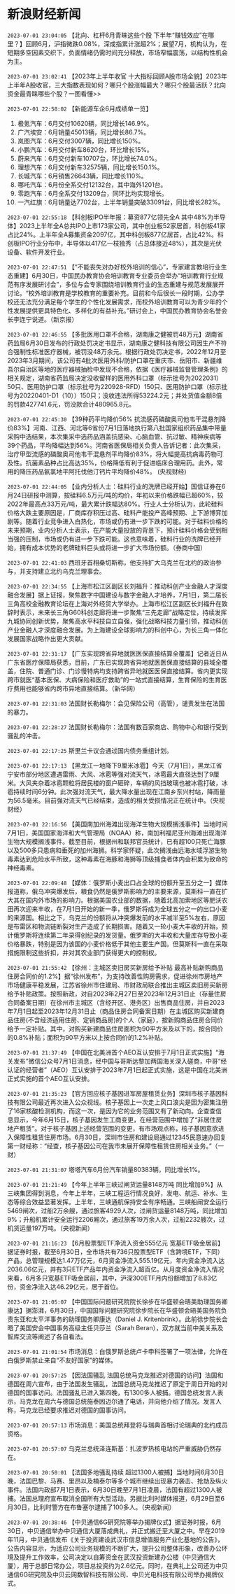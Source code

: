 # 新浪财经新闻
`2023-07-01 23:04:05` 【北向、杠杆6月青睐这些个股 下半年“赚钱效应”在哪里？】回顾6月，沪指微跌0.08%，深成指累计涨超2%；展望7月，机构认为，在短期多空因素交织下，负面情绪仍需时间充分释放，市场窄幅震荡，以结构性机会为主。

`2023-07-01 23:02:41` 【2023年上半年收官 十大指标回顾A股市场全貌】2023年上半年A股收官，三大指数表现如何？哪只个股涨幅最大？哪只个股最活跃？北向资金最青睐哪些个股？一图看懂>>

`2023-07-01 22:58:02` 【新能源车企6月成绩单一览】
1. 极氪汽车：6月交付10620辆，同比增长146.9%。
2. 广汽埃安：6月销量45013辆，同比增长86.7%。
3. 岚图汽车：6月交付3007辆，同比增长150%。
4. 小鹏汽车：6月交付新车8620台，环比增长15%。
5. 蔚来汽车：6月交付新车10707台，环比增长74.0%。
6. 理想汽车：6月交付新车32575辆，同比增长150.1%。
7. 长城汽车：6月销售26643辆，同比增长110%。
8. 哪吒汽车：6月份全系交付12132台，其中海外1201台。
9. 零跑汽车：6月全系交付13209台，同环比均实现增长。
10. 一汽红旗：6月销量达7702台，上半年销量突破33091台，同比增长282%。

`2023-07-01 22:55:18` 【科创板IPO半年报：募资877亿领先全A 其中48%为半导体】2023上半年全A总共IPO上市173家公司，其中创业板52家居首，科创板41家占比24%。上半年全A募集资金2097亿，其中科创板877亿居首，占比42%。科创板IPO行业分布中，半导体以417亿一枝独秀（占总体接近48%），其次是光伏设备、软件开发行业。

`2023-07-01 22:47:51` 【“不能丧失对办好校外培训的信心”，专家建言教培行业生态重建】6月30日，中国民办教育协会培训教育专业委员会举办“培训教育行业规范有序发展研讨会”，多位与会专家围绕培训教育行业的生态重建与规范发展展开讨论。“校外培训教育是学校教育的重要补充。目前和今后很长一段时期，公办学校还无法充分满足每个学生的个性化发展需求，而校外培训教育可以为青少年的个性发展提供更具特色化、多样化的有益补充。”研讨会上，中国民办教育协会名誉会长李连宁说道。（新京报）

`2023-07-01 22:46:55` 【多批医用口罩不合格，湖南康之健被罚48万元】湖南省药监局6月30日发布的行政处罚决定书显示，湖南康之健科技有限公司因生产不符合强制性标准医疗器械，被罚没48万余元。根据行政处罚决定书，2022年12月至2023年3月期间，该公司有4批次医用外科/防护口罩在重庆市、岳阳市、新疆维吾尔自治区等地的医疗器械抽检中发现不合格，依据《医疗器械监督管理条例》的相关规定，湖南省药监局决定没收留样的医用外科口罩（标示批号为2022031）50只、医用防护口罩（标示批号为220928-RFD）150只、医用防护口罩（标示批号为20220401-D1（10））150只；没收违法所得53224.2元；并处货值金额8倍的罚款427741.6元，罚没款合计480965.8元。

`2023-07-01 22:45:30`   【39种药平均降价56% 抗流感药磷酸奥司他韦干混悬剂降价83%】河南、江西、河北等6省份7月1日落地执行第八批国家组织药品集中带量采购中选结果，本次集采中选药品涵盖抗感染、心脑血管、抗过敏、精神疾病等39个药品，平均降幅达到56%。河南省医保局相关负责人告诉记者：此次集采，治疗甲型流感的磷酸奥司他韦干混悬剂平均降价83%，将大幅提高抗病毒药物可及性。抗菌素品种占比高达35%，价格降低有利于促进临床合理用药。此外，常用的降压药品氨氯地平阿托伐他汀钙片平均降价48%。 (央视财经)

`2023-07-01 22:44:05` 【业内分析人士：硅料行业的洗牌已经开始】国信证券在6月24日研报中测算，按硅料6.5万元/吨的均价，年初以来价格跌幅已超60%，较2022年最高点33万元/吨，最大累计跌幅达80%。行业人士分析认为，此轮硅料价格大跌主要原因是，厂商库存积压过高、硅料产能投产高峰预期、上下游博弈加剧等。随着行业竞争进入白热化，市场或仍有进一步下跌的可能。对于硅料价格的未来预期，业内分析人士表示，在产能大量投放的背景下，预计硅料价格会受到相当强的压制，市场或仍有进一步下跌可能。这也意味着，硅料行业的洗牌已经开始，拥有成本优势的老牌硅料巨头或将进一步扩大市场份额。（券商中国）

`2023-07-01 22:41:03` 西班牙首相桑切斯称，他支持扩大乌克兰在北约的政治参与，并支持建立北约乌克兰理事会。

`2023-07-01 22:34:55` 【上海市松江区副区长刘福升：推动科创产业金融人才深度融合发展】据上证报，聚焦数字中国建设与数字金融人才培养，7月1日，第二届长三角高校金融教育论坛在上海对外经贸大学举办。上海市松江区副区长刘福升在致辞时表示，未来长三角G60科创走廊将进一步聚焦“三先走廊”战略定位，持续发挥九城协同创新优势，聚焦高水平科技自立自强，强化战略科技力量引领，推动科创产业金融人才深度融合发展。为上海建设全球影响力的科创中心，为长三角一体化发展国家战略作出更大贡献。

`2023-07-01 22:31:17` 【广东实现跨省异地就医医保直接结算全覆盖】记者近日从广东省医疗保障局获悉，目前，广东已实现跨省异地就医医保直接结算的县域全覆盖，住院、普通门诊、门诊慢特病均支持跨省异地就医医保直接结算。省内更实现跨市就医“基本医保、大病保险和医疗救助”的一站式直接结算，生育保险的生育医疗费用也能够省内跨市异地直接结算。（新华网）

`2023-07-01 22:31:03` 法国财长勒梅尔：会见保险公司（高管），谴责发生在法国的暴力。

`2023-07-01 22:28:27` 法国财长勒梅尔：法国有数百家商店、购物中心和银行受到骚乱的冲击。

`2023-07-01 22:17:25` 斯里兰卡议会通过国内债务重组计划。

`2023-07-01 22:17:13` 【黑龙江一地降下9厘米冰雹】今天（7月1日），黑龙江省宁安市部分地区遭遇雷雨、大风、冰雹等强对流天气，冰雹最大直径达到了9厘米。大风夹杂着冰雹颗粒将居民楼的窗户砸碎，车辆的风挡玻璃也被冰雹打破，冰雹持续时间6分钟。此次强对流天气，最大降水量出现在江南乡东兴村站，降雨量为56.5毫米。目前强对流天气已经结束，造成的相关受损情况正在统计中。（央视财经）

`2023-07-01 22:16:56` 【美国南加州海滩出现海洋生物大规模搁浅事件】当地时间7月1日，美国国家海洋和大气管理局（NOAA）称，南加利福尼亚州海滩出现海洋生物大规模搁浅事件。截至目前，根据州和联邦官员统计，已有超100只死亡海豚以及500多只患病和垂死的加州海狮。科学家怀疑，此次搁浅由远海水域浮游生物毒素达到危险水平所致，这种毒素在海豚和海狮等顶级捕食者体内会积累为致命的神经毒素。

`2023-07-01 22:09:48` 【媒体：俄罗斯小麦出口占全球的份额升至五分之一】媒体报道称，俄乌冲突爆发后，粮食仍然是俄罗斯影响力的主要来源，莫斯科一直在扩大其在国内外市场的影响力。根据美国农业部的数据，随着北高加索地区等肥沃农田再次迎来丰收，在7月1日开始的新一季，俄罗斯将成为全球五分之一的出口小麦的来源国。相比之下，乌克兰的份额将从冲突爆发前的水平减半至5%左右，原因是布雷区和物流链断裂对生产造成了长期损害。随着又一轮小麦大丰收的开始，预计俄罗斯将连续第二年录得创纪录的发货量。俄罗斯的大丰收和大量库存导致小麦价格暴跌，特别是因为该国的小麦价格低于其他主要生产国。但莫斯科一直在采取措施限制这些折扣，并对其农业部门获得更大的控制权。

`2023-07-01 21:55:42`   【徐州：主城区卖旧房买新房给予补贴 最高补贴新购商品住房合同价的1.2%】据“徐州发布”，为支持改善性购房需求，促进徐州市房地产市场健康平稳发展，江苏省徐州市住建局、市财政局联合推出主城区卖旧房买新房给予补贴政策。按照新政，对自2023年2月27日至2023年12月31日止（存量住房合同备案日期）在徐州市主城区（含经开区、港务区）出售商品住房，并自2023年7月1日起至2023年12月31日止（商品住房合同备案日期）在主城区购买新建商品住房(不含经济适用住房、定销商品房)的个人（家庭），按新购商品住房合同价给予一定补贴。其中，对购买新建商品住房面积为90平方米及以下的，按合同价的0.8%补贴；面积为90平方米以上按合同价的1.2%补贴。

`2023-07-01 21:37:49` 【中国在北美洲首个AEO互认安排于7月1日正式实施】“海关发布”微信公众号7月1日消息，经中国与哥斯达黎加两国海关深入磋商，中哥“经认证的经营者”（AEO）互认安排于2023年7月1日起正式实施，这是中国在北美洲正式实施的首个AEO互认安排。

`2023-07-01 21:35:23` 【官方回应核子基因进军房屋租赁业务】深圳市核子基因科技有限公司最近再次进入公众视线。核子基因上一次走上风口浪尖是因为密集注册了16家核酸检测机构，而这一次，是因为它的业务范围又有了新动向。企查查信息显示，今年6月15日，核子基因发生工商变更，在经营范围中增加了“非居住房地产租赁”。对于核子基因上述经营范围的变更，有市场观点称，核子基因意欲进入保障性租赁住房市场。6月30日，深圳市住房和建设局通过12345民意速办回复第一财经称：“经查，核子基因公司在我市未展开保障性租赁住房相关业务。”（一财）

`2023-07-01 21:31:07` 塔塔汽车6月份汽车销量80383辆，同比增长1%。

`2023-07-01 21:21:49` 【今年上半年三峡过闸货运量8148万吨 同比增加9%】从三峡集团得到消息，今年上半年，三峡工程运行情况良好，发电、航运、补水、生态等综合效益显著发挥。上半年，三峡通航保持安全有序畅通。三峡船闸安全运行5469闸次，过船2万余艘，通过旅客4929人次，过闸货运量8148万吨，同比增加9%；升船机累计安全运行2206厢次，通过旅客19万余人次，过船2232艘次，过机货运量197万吨。（央视新闻）

`2023-07-01 21:16:23` 【6月股票型ETF净流入资金555亿元 宽基ETF吸金居前】据证券时报，截至6月30日，全市场共有736只股票型ETF（含跨境ETF，下同）产品，总管理规模达1.47万亿元，6月资金净流入555.19亿元，年内资金净流入达2036.06亿元，并有3只ETF产品年内资金净流入超百亿。从月度资金净流入情况来看，6月多只宽基ETF吸金居前，其中，沪深300ETF月内份额增加了8.83亿份，资金净流入达46.29亿元，居于首位。

`2023-07-01 21:05:07` 【中国国际问题研究院院长徐步在华盛顿会晤美助理国务卿康达】据澎湃，6月30日，中国国际问题研究院徐步院长在华盛顿会晤美国务院负责东亚和太平洋事务的助理国务卿康达（Daniel J. Kritenbrink）。此前徐步院长会晤了美国安会中国事务高级主任贝莎兰（Sarah Beran），双方就当前中美关系及智库交流等阐述了各自看法。

`2023-07-01 21:01:54` 市场消息：白俄罗斯总统卢卡申科签署了一项法律，允许在白俄罗斯禁止来自“不友好国家”的媒体。

`2023-07-01 20:57:25` 【因法国骚乱 法国总统马克龙推迟对德国的访问】法国和德国在周六宣布，由于法国发生骚乱，法国总统马克龙推迟了原定于周日开始的对德国的国事访问。法国骚乱已进入第四晚，有1300多人被捕。德国总统发言人表示，马克龙在周六与德国总统施泰因迈尔通了电话，并向他介绍了情况。发言人称，马克龙已经要求推迟对德国的国事访问。

`2023-07-01 20:57:13` 市场消息：美国总统拜登将与瑞典首相讨论瑞典的北约成员资格。

`2023-07-01 20:57:07` 乌克兰总统泽连斯基：扎波罗热核电站的严重威胁仍然存在。

`2023-07-01 20:50:01` 【法国多地骚乱持续 超过1300人被捕】当地时间6月30日晚，法国巴黎、马赛、里昂以及楠泰尔等多个城市继续出现暴力袭击、抢劫及纵火事件。法国内政部7月1日表示，6月30日晚至7月1日凌晨，法国有超过1300人被捕。法国总理府宣布取消全国所有大型活动。另据比利时媒体报道，6月29日至6月30日，比利时警方在布鲁塞尔逮捕了100多人。（央视新闻）

`2023-07-01 20:38:46` 【中贝通信6G研究院等举办揭牌仪式】据证券时报，6月30日，中贝通信举办中贝通信大厦落成典礼，并正式搬迁至大厦之中。早在2019年11月，中贝通信发布《关于投资建设武汉市信息增值服务产业化基地的公告》，公告内容显示，为适应公司业务规模的不断扩大，提升公司整体形象，改善办公环境及提升工作效率，公司决定以自筹资金在武汉投资新建办公楼（中贝通信大厦），用于总部日常办公，项目总投资约为2.6亿元。同时，在典礼上公司还为中贝通信6G研究院及中贝云网数智科技有限公司、中贝光电科技有限公司举办揭牌仪式。

